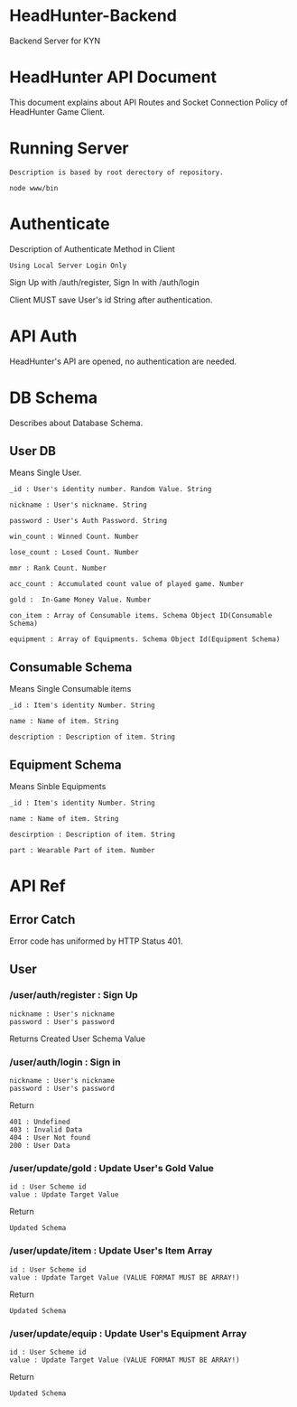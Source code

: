 # HeadHunter-Backend
Backend Server for KYN

HeadHunter API Document
===
This document explains about API Routes and Socket Connection Policy of HeadHunter Game Client.

Running Server
====

	Description is based by root derectory of repository.

	node www/bin

Authenticate
===
Description of Authenticate Method in Client

	Using Local Server Login Only

Sign Up with /auth/register, Sign In with /auth/login

Client MUST save User's id String after authentication.

API Auth
===
HeadHunter's API are opened, no authentication are needed.

DB Schema
===
Describes about Database Schema.

User DB
----
Means Single User.

	_id : User's identity number. Random Value. String

	nickname : User's nickname. String

	password : User's Auth Password. String

	win_count : Winned Count. Number

	lose_count : Losed Count. Number

	mmr : Rank Count. Number

	acc_count : Accumulated count value of played game. Number

	gold :  In-Game Money Value. Number

	con_item : Array of Consumable items. Schema Object ID(Consumable Schema)

	equipment : Array of Equipments. Schema Object Id(Equipment Schema)

Consumable Schema
---
Means Single Consumable items

	_id : Item's identity Number. String

	name : Name of item. String

	description : Description of item. String

Equipment Schema
-----
Means Sinble Equipments

	_id : Item's identity Number. String

	name : Name of item. String

	descirption : Description of item. String

	part : Wearable Part of item. Number

API Ref
======
Error Catch
----
Error code has uniformed by HTTP Status 401.

User
----
### /user/auth/register : Sign Up

	nickname : User's nickname
	password : User's password

Returns Created User Schema Value

### /user/auth/login : Sign in

	nickname : User's nickname
	password : User's password

Return

	401 : Undefined
	403 : Invalid Data
	404 : User Not found
	200 : User Data

### /user/update/gold : Update User's Gold Value

	id : User Scheme id
	value : Update Target Value

Return

	Updated Schema

### /user/update/item : Update User's Item Array

	id : User Scheme id
	value : Update Target Value (VALUE FORMAT MUST BE ARRAY!)

Return

	Updated Schema

### /user/update/equip : Update User's Equipment Array

	id : User Scheme id
	value : Update Target Value (VALUE FORMAT MUST BE ARRAY!)

Return

	Updated Schema

